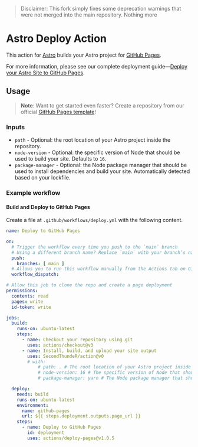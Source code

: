> Disclaimer: This fork simply fixes some deprecation warnings that were not merged into the main repository. Nothing more

# Astro Deploy Action

This action for [Astro](https://github.com/withastro/astro) builds your Astro project for [GitHub Pages](https://pages.github.com/).

For more information, please see our complete deployment guide—[Deploy your Astro Site to GitHub Pages](https://docs.astro.build/en/guides/deploy/github/).

## Usage

> **Note**: Want to get started even faster? Create a repository from our official [GitHub Pages template](https://github.com/withastro/github-pages)!

### Inputs

- `path` - Optional: the root location of your Astro project inside the repository.
- `node-version` - Optional: the specific version of Node that should be used to build your site. Defaults to `16`.
- `package-manager` - Optional: the Node package manager that should be used to install dependencies and build your site. Automatically detected based on your lockfile.

### Example workflow

#### Build and Deploy to GitHub Pages

Create a file at `.github/workflows/deploy.yml` with the following content.

```yml
name: Deploy to GitHub Pages

on:
  # Trigger the workflow every time you push to the `main` branch
  # Using a different branch name? Replace `main` with your branch’s name
  push:
    branches: [ main ]
  # Allows you to run this workflow manually from the Actions tab on GitHub.
  workflow_dispatch:

# Allow this job to clone the repo and create a page deployment
permissions:
  contents: read
  pages: write
  id-token: write

jobs:
  build:
    runs-on: ubuntu-latest
    steps:
      - name: Checkout your repository using git
        uses: actions/checkout@v3
      - name: Install, build, and upload your site output
        uses: SecondThundeR/action@v0
        # with:
            # path: . # The root location of your Astro project inside the repository. (optional)
            # node-version: 16 # The specific version of Node that should be used to build your site. Defaults to 16. (optional)
            # package-manager: yarn # The Node package manager that should be used to install dependencies and build your site. Automatically detected based on your lockfile. (optional)

  deploy:
    needs: build
    runs-on: ubuntu-latest
    environment:
      name: github-pages
      url: ${{ steps.deployment.outputs.page_url }}
    steps:
      - name: Deploy to GitHub Pages
        id: deployment
        uses: actions/deploy-pages@v1.0.5
```
